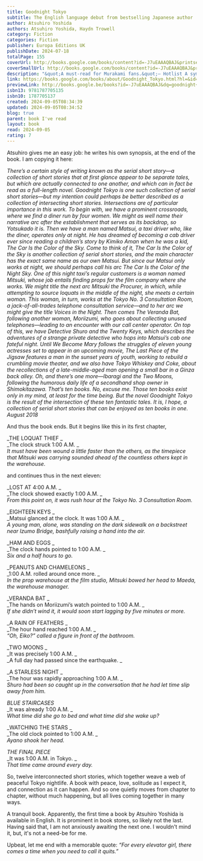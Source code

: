 ```yaml
---
title: Goodnight Tokyo
subtitle: The English language debut from bestselling Japanese author
author: Atsuhiro Yoshida
authors: Atsuhiro Yoshida, Haydn Trowell
category: Fiction
categories: Fiction
publisher: Europa Editions UK
publishDate: 2024-07-18
totalPage: 155
coverUrl: http://books.google.com/books/content?id=-J7uEAAAQBAJ&printsec=frontcover&img=1&zoom=1&source=gbs_api
coverSmallUrl: http://books.google.com/books/content?id=-J7uEAAAQBAJ&printsec=frontcover&img=1&zoom=5&source=gbs_api
description: "&quot;A must-read for Murakami fans.&quot;— Hotlist A symphony of interconnected lives that offers a compelling reflection on life in modern-day metropolises at the intersection of isolation and intimacy in Yoshida's English-language debut Matsui is the driver of a taxi the colour of the night sky. Every night between the hours of 1 am and 4.30 am, Matsui guides his taxi around the streets of Tokyo, collecting passengers and their stories. Seen through the eyes of a cast of colourful characters, Goodnight Tokyo takes the reader on an intimate journey around Tokyo after dark, when Tokyo's eccentrics and insomniacs emerge, and a small grain of madness begins to germinate in the city's night air. Confessions of intimacy and loneliness merge with the surreal: the funeral of an old telephone, the flea-market in which objects are bartered for that don't actually exist. Told over a number of nights – and punctuated by Matsui's dawn arrival at his favourite canteen for a plate of their famous ham and eggs – Yoshida weaves a web of stories that prove to be intimately cand compellingly connected."
link: https://books.google.com/books/about/Goodnight_Tokyo.html?hl=&id=-J7uEAAAQBAJ
previewLink: http://books.google.be/books?id=-J7uEAAAQBAJ&dq=goodnight+tokyo&hl=&as_pt=BOOKS&cd=2&source=gbs_api
isbn13: 9781787705135
isbn10: 1787705137
created: 2024-09-05T08:34:39
updated: 2024-09-05T08:34:52
blog: true
parent: book I've read
layout: book
read: 2024-09-05
rating: 7
---
```

  
Atsuhiro gives me an easy job: he writes his own synopsis, at the end of the book.  I am copying it here:  
  
_There’s a certain style of writing known as the serial short story—a collection of short stories that at first glance appear to be separate tales, but which are actually connected to one another, and which can in fact be read as a full-length novel. Goodnight Tokyo is one such collection of serial short stories—but my intention could perhaps be better described as a collection of intersecting short stories. Intersections are of particular importance in this work. To begin with, we have a prominent crossroads, where we find a diner run by four women. We might as well name their narrative arc after the establishment that serves as its backdrop, so Yotsukado it is. Then we have a man named Matsui, a taxi driver who, like the diner, operates only at night. He has dreamed of becoming a cab driver ever since reading a children’s story by Kimiko Aman when he was a kid, The Car Is the Color of the Sky. Come to think of it, The Car Is the Color of the Sky is another collection of serial short stories, and the main character has the exact same name as our own Matsui. But since our Matsui only works at night, we should perhaps call his arc The Car Is the Color of the Night Sky. One of this night taxi’s regular customers is a woman named Mitsuki, whose job entails finding props for the film company where she works. We might title the next arc Mitsuki the Procurer, in which, while attempting to source loquats in the middle of the night, she meets a certain woman. This woman, in turn, works at the Tokyo No. 3 Consultation Room, a jack-of-all-trades telephone consultation service—and to her arc we might give the title Voices in the Night. Then comes The Veranda Bat, following another woman, Moriizumi, who goes about collecting unused telephones—leading to an encounter with our call center operator. On top of this, we have Detective Shuro and the Twenty Keys, which describes the adventures of a strange private detective who hops into Matsui’s cab one fateful night. Until We Become Mary follows the struggles of eleven young actresses set to appear in an upcoming movie, The Last Piece of the Jigsaw features a man in the sunset years of youth, working to rebuild a crumbling movie theater, and we also have Tokyo Whiskey and Coke, about the recollections of a late-middle-aged man opening a small bar in a Ginza back alley. Oh, and there’s one more—Ibaragi and the Two Moons, following the humorous daily life of a secondhand shop owner in Shimokitazawa. That’s ten books. No, excuse me. Those ten books exist only in my mind, at least for the time being. But the novel Goodnight Tokyo is the result of the intersection of these ten fantastic tales. It is, I hope, a collection of serial short stories that can be enjoyed as ten books in one. August 2018_  
  
And thus the book ends.  But it begins like this in its first chapter,  
  
_THE LOQUAT THIEF _  
_The clock struck 1:00 A.M. _  
_It must have been wound a little faster than the others, as the timepiece that Mitsuki was carrying sounded ahead of the countless others kept in the warehouse._  
  
and continues thus in the next eleven:  
  
_LOST AT 4:00 A.M. _  
_The clock showed exactly 1:00 A.M. _  
_From this point on, it was rush hour at the Tokyo No. 3 Consultation Room._  
  
_EIGHTEEN KEYS _  
_Matsui glanced at the clock. It was 1:00 A.M. _  
_A young man, alone, was standing on the dark sidewalk on a backstreet near Izumo Bridge, bashfully raising a hand into the air._  
  
_HAM AND EGGS _  
_The clock hands pointed to 1:00 A.M. _  
_Six and a half hours to go._  
  
_PEANUTS AND CHAMELEONS _  
_1:00 A.M. rolled around once more. _  
_In the prop warehouse at the film studio, Mitsuki bowed her head to Maeda, the warehouse manager._  
  
_VERANDA BAT _  
_The hands on Moriizumi’s watch pointed to 1:00 A.M. _  
_If she didn’t wind it, it would soon start lagging by five minutes or more._  
  
_A RAIN OF FEATHERS _  
_The hour hand reached 1:00 A.M. _  
_“Oh, Eiko?” called a figure in front of the bathroom._  
  
_TWO MOONS _  
_It was precisely 1:00 A.M. _  
_A full day had passed since the earthquake. _  
  
_A STARLESS NIGHT _  
_The hour was rapidly approaching 1:00 A.M. _  
_Shuro had been so caught up in the conversation that he had let time slip away from him._  
  
_BLUE STAIRCASES_  
_It was already 1:00 A.M. _  
_What time did she go to bed and what time did she wake up?_  
  
_WATCHING THE STARS _  
_The old clock pointed to 1:00 A.M. _  
_Ayano shook her head._  
  
_THE FINAL PIECE_  
_It was 1:00 A.M. in Tokyo. _  
_That time came around every day._  
  
So, twelve interconnected short stories, which together weave a web of peaceful Tokyo nightlife.   A book with peace, love, solitude as I expect it, and connection as it can happen. And so one quietly moves from chapter to chapter, without much happening, but all lives coming together in many ways.  
  
A tranquil book.  Apparently, the first time a book by Atsuhiro Yoshida is available in English.  It is prominent in book stores, so likely not the last.  Having said that, I am not anxiously awaiting the next one.  I wouldn't mind it, but, it's not a need-be for me.  
  
Upbeat, let me end with a memorable quote: _“For every elevator girl, there comes a time when you need to call it quits.”_